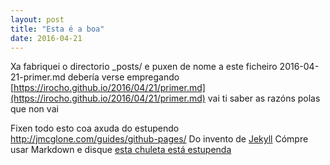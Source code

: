 ```yaml
---
layout: post
title: "Esta é a boa"
date: 2016-04-21
---
```


Xa fabriquei o directorio _posts/ e puxen de nome a este ficheiro 2016-04-21-primer.md
debería verse empregando
[https://irocho.github.io/2016/04/21/primer.md](https://irocho.github.io/2016/04/21/primer.md)
vai ti saber as razóns polas que non vai

Fixen todo esto coa axuda do estupendo
http://jmcglone.com/guides/github-pages/
Do invento de [Jekyll](http://jekyllrb.com) 
Cómpre usar Markdown e disque [esta chuleta está estupenda](http://packetlife.net/media/library/16/Markdown.pdf)

